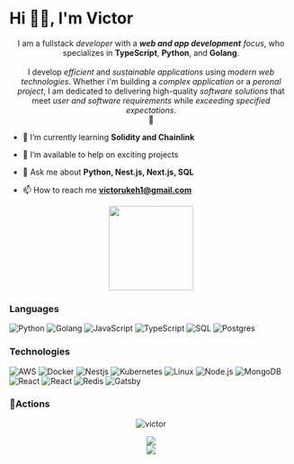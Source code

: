 # Hi 👋🏾, I'm Victor
<p align="center">I am a fullstack<i><b></b> developer</i> with a <i><b>web and app development</b> focus</i>, who specializes in <b>TypeScript</b>, <b>Python</b>, and <b>Golang</b>. <br><br>I develop <i>efficient</i> and <i>sustainable</i> <i>applications</i> using <i>modern web technologies</i>. Whether i'm building a <i>complex application</i> or a <i>peronal project</i>, I am dedicated to delivering high-quality <i>software solutions</i> that meet <i>user and software requirements</i> while <i>exceeding specified expectations</i>.<br>
💫
<p>
  
  - 🌱 I’m currently learning **Solidity and Chainlink**

- 🤝 I’m available to help on exciting projects

- 💬 Ask me about **Python, Nest.js, Next.js, SQL**

- 📫 How to reach me **victorukeh1@gmail.com**
	
<div align="center">
    <img height="150px" src="https://github-profile-trophy.vercel.app/?username=victorukeh&&title=MultiLanguage,Repositories,Commits&column=3&margin-w=30&margin-h=15"/>
</div>
  
### Languages

![Python](https://img.shields.io/badge/-Python-000?&logo=Python)
![Golang](https://img.shields.io/badge/-Golang-000?&logo=Go)
![JavaScript](https://img.shields.io/badge/-JavaScript-000?&logo=JavaScript)
![TypeScript](https://img.shields.io/badge/-TypeScript-000?&logo=TypeScript)
![SQL](https://img.shields.io/badge/-SQL-000?&logo=MySQL)
![Postgres](https://img.shields.io/badge/-Postgres-000?&logo=Postgresql)
  
### Technologies

![AWS](https://img.shields.io/badge/-AWS-000?&logo=Amazon-AWS&logoColor=F90)
![Docker](https://img.shields.io/badge/-Docker-000?&logo=Docker)
![Nestjs](https://img.shields.io/badge/-Nestjs-000?&logo=Nestjs)
![Kubernetes](https://img.shields.io/badge/-Kubernetes-000?&logo=Kubernetes)
![Linux](https://img.shields.io/badge/-Linux-000?&logo=Linux)
![Node.js](https://img.shields.io/badge/-Node.js-000?&logo=node.js)
![MongoDB](https://img.shields.io/badge/-MongoDB-000?&logo=Mongodb)
![React](https://img.shields.io/badge/-React-000?&logo=React)
![React](https://img.shields.io/badge/-Graphql-000?&logo=Graphql)
![Redis](https://img.shields.io/badge/-Redis-000?&logo=Redis)
![Gatsby](https://img.shields.io/badge/-Gatsby-000?&logo=Gatsby)
  
### 🔭Actions

<div align="center">
      <p><img align="center" src="https://github-readme-streak-stats.herokuapp.com?user=victorukeh&theme=dark&hide_border=true" alt="victor" /></p>
	 <img src="https://metrics.lecoq.io/victorukeh?template=classic"/>
</div>
<div align="center">
	<img src="https://cdn.jsdelivr.net/gh/holic-x/holic-x/assets/github-contribution-grid-snake.svg" />
</div>

<!-- <div align="center">
    <img height="300px" src="https://activity-graph.herokuapp.com/graph?username=victorukeh&theme=github"/>
</div>
   -->
  

